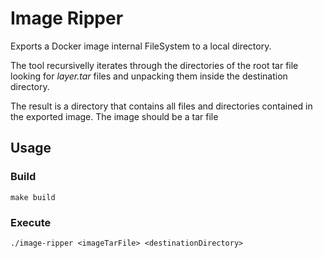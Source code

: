 # Image Ripper

Exports a Docker image internal FileSystem to a local directory.

The tool recursivelly iterates through the directories of the root tar file looking for _layer.tar_ files and unpacking them inside the destination directory.

The result is a directory that contains all files and directories contained in the exported image.
The image should be a tar file

## Usage

### Build

```
make build
```

### Execute

```
./image-ripper <imageTarFile> <destinationDirectory> 
```


